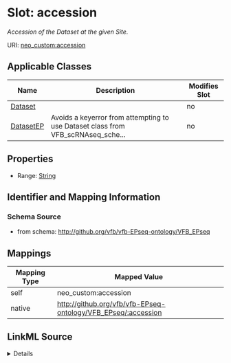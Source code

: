 

# Slot: accession


_Accession of the Dataset at the given Site._



URI: [neo_custom:accession](http://n2o.neo/custom/accession)



<!-- no inheritance hierarchy -->





## Applicable Classes

| Name | Description | Modifies Slot |
| --- | --- | --- |
| [Dataset](Dataset.md) |  |  no  |
| [DatasetEP](DatasetEP.md) | Avoids a keyerror from attempting to use Dataset class from VFB_scRNAseq_sche... |  no  |







## Properties

* Range: [String](String.md)





## Identifier and Mapping Information







### Schema Source


* from schema: http://github.org/vfb/vfb-EPseq-ontology/VFB_EPseq




## Mappings

| Mapping Type | Mapped Value |
| ---  | ---  |
| self | neo_custom:accession |
| native | http://github.org/vfb/vfb-EPseq-ontology/VFB_EPseq/:accession |




## LinkML Source

<details>
```yaml
name: accession
description: Accession of the Dataset at the given Site.
from_schema: http://github.org/vfb/vfb-EPseq-ontology/VFB_EPseq
rank: 1000
slot_uri: neo_custom:accession
alias: accession
owner: Dataset
domain_of:
- Dataset
range: string

```
</details>